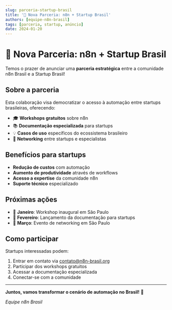 ```yaml
---
slug: parceria-startup-brasil
title: '🤝 Nova Parceria: n8n + Startup Brasil'
authors: [equipe-n8n-brasil]
tags: [parceria, startup, anúncio]
date: 2024-01-20
---
```


# 🤝 Nova Parceria: n8n + Startup Brasil

Temos o prazer de anunciar uma **parceria estratégica** entre a comunidade n8n Brasil e a Startup Brasil!

## Sobre a parceria

Esta colaboração visa democratizar o acesso à automação entre startups brasileiras, oferecendo:

- 🎓 **Workshops gratuitos** sobre n8n
- 📚 **Documentação especializada** para startups
- 💡 **Casos de uso** específicos do ecossistema brasileiro
- 🤝 **Networking** entre startups e especialistas

## Benefícios para startups

- **Redução de custos** com automação
- **Aumento de produtividade** através de workflows
- **Acesso a expertise** da comunidade n8n
- **Suporte técnico** especializado

## Próximas ações

- 📅 **Janeiro**: Workshop inaugural em São Paulo
- 📅 **Fevereiro**: Lançamento da documentação para startups
- 📅 **Março**: Evento de networking em São Paulo

## Como participar

Startups interessadas podem:

1. Entrar em contato via [contato@n8n-brasil.org](mailto:contato@n8n-brasil.org)
2. Participar dos workshops gratuitos
3. Acessar a documentação especializada
4. Conectar-se com a comunidade

---

**Juntos, vamos transformar o cenário de automação no Brasil!** 🚀

*Equipe n8n Brasil* 